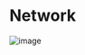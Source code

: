 # Network
![image](https://github.com/user-attachments/assets/e1cb5157-eb32-4add-8146-88e500b77e6e)

